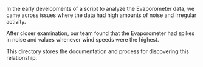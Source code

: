 In the early developments of a script to analyze the Evaporometer data, we came across issues where the data had high amounts of noise and irregular activity. 

After closer examination, our team found that the Evaporometer had spikes in noise and values whenever wind speeds were the highest.

This directory stores the documentation and process for discovering this relationship.
